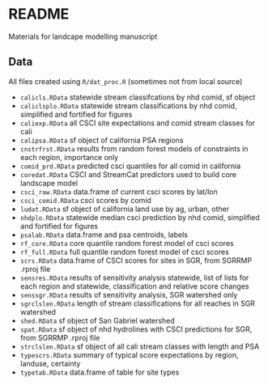 # README

Materials for landcape modelling manuscript

## Data 

All files created using `R/dat_proc.R` (sometimes not from local source)

* `calicls.RData` statewide stream classifcations by nhd comid, sf object
* `caliclsplo.RData` statewide stream classifications by nhd comid, simplified and fortified for figures
* `caliexp.RData` all CSCI site expectations and comid stream classes for cali
* `calipsa.RData` sf object of california PSA regions
* `cnstrfrst.RData` results from random forest models of constraints in each region, importance only
* `comid_prd.RData` predicted csci quantiles for all comid in california
* `coredat.RData` CSCI and StreamCat predictors used to build core landscape model
* `csci_raw.RData` data.frame of current csci scores by lat/lon
* `csci_comid.RData` csci scores by comid
* `ludat.RData` sf object of california land use by ag, urban, other
* `nhdplo.RData` statewide median csci prediction by nhd comid, simplified and fortified for figures
* `psalab.RData` data.frame and psa centroids, labels
* `rf_core.RData` core quantile random forest model of csci scores
* `rf_full.RData` full quantile random forest model of csci scores
* `scrs.RData` data.frame of CSCI scores for sites in SGR, from SGRRMP .rproj file
* `sensres.RData` results of sensitivity analysis statewide, list of lists for each region and statewide, classification and relative score changes
* `senssgr.RData` results of sensitivity analysis, SGR watershed only
* `sgrclslen.RData` length of stream classifications for all reaches in SGR watershed
* `shed.RData` sf object of San Gabriel watershed
* `spat.RData` sf object of nhd hydrolines with CSCI predictions for SGR, from SGRRMP .rproj file
* `strclslen.RData` sf object of all cali stream classes with length and PSA
* `typescrs.RData` summary of typical score expectations by region, landuse, certainty
* `typetab.RData` data.frame of table for site types